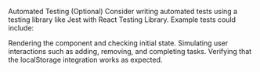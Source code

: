 Automated Testing (Optional)
Consider writing automated tests using a testing library like Jest with React Testing Library. Example tests could include:

Rendering the component and checking initial state.
Simulating user interactions such as adding, removing, and completing tasks.
Verifying that the localStorage integration works as expected.
